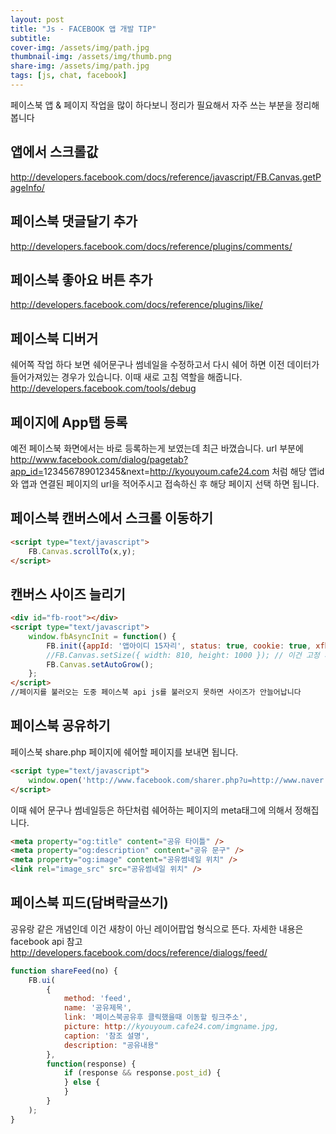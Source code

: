 ```yaml
---
layout: post
title: "Js - FACEBOOK 앱 개발 TIP"
subtitle: 
cover-img: /assets/img/path.jpg
thumbnail-img: /assets/img/thumb.png
share-img: /assets/img/path.jpg
tags: [js, chat, facebook]
---
```

<p>페이스북 앱 &amp; 페이지 작업을 많이 하다보니 정리가 필요해서 자주 쓰는 부분을 정리해봅니다</p>

## 앱에서 스크롤값
<!--more-->
<a href="http://developers.facebook.com/docs/reference/javascript/FB.Canvas.getPageInfo/" class="link">http://developers.facebook.com/docs/reference/javascript/FB.Canvas.getPageInfo/</a>

## 페이스북 댓글달기 추가
<a href="http://developers.facebook.com/docs/reference/plugins/comments/" class="link">http://developers.facebook.com/docs/reference/plugins/comments/</a>

## 페이스북 좋아요 버튼 추가
<a href="http://developers.facebook.com/docs/reference/plugins/like/" class="link">http://developers.facebook.com/docs/reference/plugins/like/</a>

## 페이스북 디버거
쉐어쪽 작업 하다 보면 쉐어문구나 썸네일을 수정하고서 다시 쉐어 하면 이전 데이터가 들어가져있는 경우가 있습니다. 이때 새로 고침 역할을 해줍니다. <a href="http://developers.facebook.com/tools/debug" class="link">http://developers.facebook.com/tools/debug</a>

## 페이지에 App탭 등록
예전 페이스북 화면에서는 바로 등록하는게 보였는데 최근 바꼈습니다. url 부분에 http://www.facebook.com/dialog/pagetab?app_id=<span class="impt2">123456789012345</span>&amp;next=<span class="impt2">http://kyouyoum.cafe24.com</span>  처럼 해당 앱id와 앱과 연결된 페이지의 url을 적어주시고 접속하신 후 해당 페이지 선택 하면 됩니다.

## 페이스북 캔버스에서 스크롤 이동하기
```html
<script type="text/javascript">
    FB.Canvas.scrollTo(x,y);
</script>
```

## 캔버스 사이즈 늘리기
```html
<div id="fb-root"></div>
<script type="text/javascript">
    window.fbAsyncInit = function() {
        FB.init({appId: '앱아이디 15자리', status: true, cookie: true, xfbml: true});
        //FB.Canvas.setSize({ width: 810, height: 1000 }); // 이건 고정 사이즈로 작업할때 하단 setTimeout 부터는 컨텐츠 내용별로 자동 리사이즈
        FB.Canvas.setAutoGrow();
    };
</script>
//페이지를 불러오는 도중 페이스북 api js를 불러오지 못하면 사이즈가 안늘어납니다
```

## 페이스북 공유하기
페이스북 share.php 페이지에 쉐어할 페이지를 보내면 됩니다.

```html
<script type="text/javascript">
    window.open('http://www.facebook.com/sharer.php?u=http://www.naver.com');
</script>
```

이때 쉐어 문구나 썸네일등은 하단처럼 쉐어하는 페이지의 meta태그에 의해서 정해집니다.

```html
<meta property="og:title" content="공유 타이틀" />
<meta property="og:description" content="공유 문구" />
<meta property="og:image" content="공유썸네일 위치" />
<link rel="image_src" src="공유썸네일 위치" />
```

## 페이스북 피드(담벼락글쓰기)
공유랑 같은 개념인데 이건 새창이 아닌 레이어팝업 형식으로 뜬다. 자세한 내용은 facebook api 참고 <a href="http://developers.facebook.com/docs/reference/dialogs/feed/" class="link">http://developers.facebook.com/docs/reference/dialogs/feed/</a>

```js
function shareFeed(no) {
    FB.ui(
        {
            method: 'feed',
            name: '공유제목',
            link: '페이스북공유후 클릭했을때 이동할 링크주소',
            picture: http://kyouyoum.cafe24.com/imgname.jpg,
            caption: '참조 설명',
            description: "공유내용"
        },
        function(response) {
            if (response && response.post_id) {
            } else {
            }
        }
    );
}
```